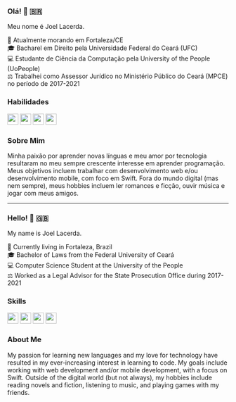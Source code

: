 ### Olá! 👋 🇧🇷

Meu nome é Joel Lacerda.

📍 Atualmente morando em Fortaleza/CE\
🎓 Bacharel em Direito pela Universidade Federal do Ceará (UFC)\
💻 Estudante de Ciência da Computação pela University of the People (UoPeople)\
⚖️ Trabalhei como Assessor Jurídico no Ministério Público do Ceará (MPCE) no período de 2017-2021


### Habilidades

<p align="left">
<img src="https://img.shields.io/badge/HTML5-E34F26?style=for-the-badge&logo=html5&logoColor=white" height="25"/>
<img src="https://img.shields.io/badge/CSS3-1572B6?style=for-the-badge&logo=css3&logoColor=white" height="25"/>
<img src="https://img.shields.io/badge/JavaScript-F7DF1E?style=for-the-badge&logo=javascript&logoColor=black" height="25"/>
<img src="https://img.shields.io/badge/Swift-FA7343?style=for-the-badge&logo=swift&logoColor=white" height="25"/>
</p>


### Sobre Mim

Minha paixão por aprender novas línguas e meu amor por tecnologia resultaram no meu sempre crescente interesse em aprender programação. Meus objetivos incluem trabalhar com desenvolvimento web e/ou desenvolvimento mobile, com foco em Swift. Fora do mundo digital (mas nem sempre), meus hobbies incluem ler romances e ficção, ouvir música e jogar com meus amigos.

<hr/>

### Hello! 👋 🇬🇧

My name is Joel Lacerda.

📍 Currently living in Fortaleza, Brazil\
🎓 Bachelor of Laws from the Federal University of Ceará\
💻 Computer Science Student at the University of the People\
⚖️ Worked as a Legal Advisor for the State Prosecution Office during 2017-2021

### Skills

<p align="left">
<img src="https://img.shields.io/badge/HTML5-E34F26?style=for-the-badge&logo=html5&logoColor=white" height="25"/>
<img src="https://img.shields.io/badge/CSS3-1572B6?style=for-the-badge&logo=css3&logoColor=white" height="25"/>
<img src="https://img.shields.io/badge/JavaScript-F7DF1E?style=for-the-badge&logo=javascript&logoColor=black" height="25"/>
<img src="https://img.shields.io/badge/Swift-FA7343?style=for-the-badge&logo=swift&logoColor=white" height="25"/>
</p>


### About Me

My passion for learning new languages and my love for technology have resulted in my ever-increasing interest in learning to code. My goals include working with web development and/or mobile development, with a focus on Swift. Outside of the digital world (but not always), my hobbies include reading novels and fiction, listening to music, and playing games with my friends.
